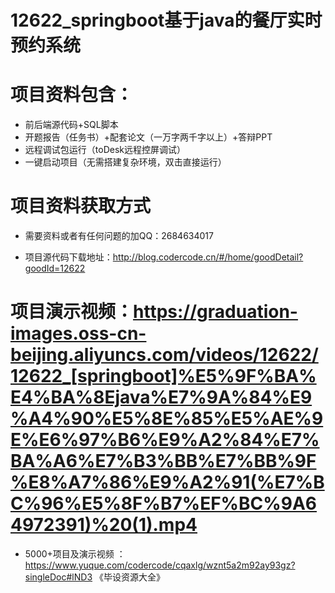 #   12622_springboot基于java的餐厅实时预约系统

#   项目资料包含：
*    前后端源代码+SQL脚本
*    开题报告（任务书）+配套论文（一万字两千字以上）+答辩PPT
*   远程调试包运行（toDesk远程控屏调试）
*   一键启动项目（无需搭建复杂环境，双击直接运行）


#   项目资料获取方式
*   需要资料或者有任何问题的加QQ：2684634017

*   项目源代码下载地址：http://blog.codercode.cn/#/home/goodDetail?goodId=12622

#  项目演示视频：https://graduation-images.oss-cn-beijing.aliyuncs.com/videos/12622/12622_[springboot]%E5%9F%BA%E4%BA%8Ejava%E7%9A%84%E9%A4%90%E5%8E%85%E5%AE%9E%E6%97%B6%E9%A2%84%E7%BA%A6%E7%B3%BB%E7%BB%9F%E8%A7%86%E9%A2%91(%E7%BC%96%E5%8F%B7%EF%BC%9A64972391)%20(1).mp4

*  5000+项目及演示视频 ：https://www.yuque.com/codercode/cqaxlg/wznt5a2m92ay93gz?singleDoc#lND3 《毕设资源大全》
